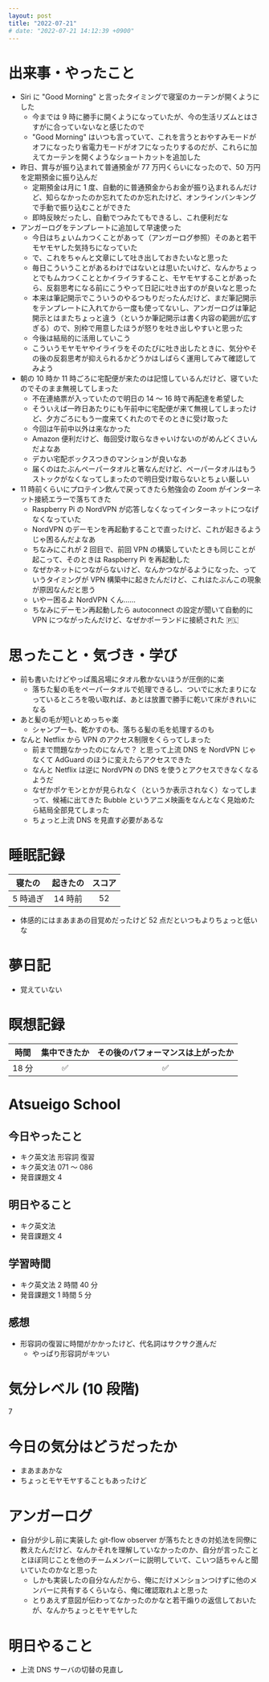 ```yaml
---
layout: post
title: "2022-07-21"
# date: "2022-07-21 14:12:39 +0900"
---
```


# 出来事・やったこと
* Siri に "Good Morning" と言ったタイミングで寝室のカーテンが開くようにした
    * 今までは 9 時に勝手に開くようになっていたが、今の生活リズムとはさすがに合っていないなと感じたので
    * "Good Morning" はいつも言っていて、これを言うとおやすみモードがオフになったり省電力モードがオフになったりするのだが、これらに加えてカーテンを開くようなショートカットを追加した
* 昨日、賞与が振り込まれて普通預金が 77 万円くらいになったので、50 万円を定期預金に振り込んだ
    * 定期預金は月に 1 度、自動的に普通預金からお金が振り込まれるんだけど、知らなかったのか忘れてたのか忘れたけど、オンラインバンキングで手動で振り込むことができた
    * 即時反映だったし、自動でつみたてもできるし、これ便利だな
* アンガーログをテンプレートに追加して早速使った
    * 今日はちょいムカつくことがあって（アンガーログ参照）そのあと若干モヤモヤした気持ちになっていた
    * で、これをちゃんと文章にして吐き出しておきたいなと思った
    * 毎日こういうことがあるわけではないとは思いたいけど、なんかちょっとでもムカつくこととかイライラすること、モヤモヤすることがあったら、反芻思考になる前にこうやって日記に吐き出すのが良いなと思った
    * 本来は筆記開示でこういうのやるつもりだったんだけど、まだ筆記開示をテンプレートに入れてから一度も使ってないし、アンガーログは筆記開示とはまたちょっと違う（というか筆記開示は書く内容の範囲が広すぎる）ので、別枠で用意したほうが怒りを吐き出しやすいと思った
    * 今後は結局的に活用していこう
    * こういうモヤモヤやイライラをそのたびに吐き出したときに、気分やその後の反芻思考が抑えられるかどうかはしばらく運用してみて確認してみよう
* 朝の 10 時か 11 時ごろに宅配便が来たのは記憶しているんだけど、寝ていたのでそのまま無視してしまった
    * 不在連絡票が入っていたので明日の 14 〜 16 時で再配達を希望した
    * そういえば一昨日あたりにも午前中に宅配便が来て無視してしまったけど、夕方ごろにもう一度来てくれたのでそのときに受け取った
    * 今回は午前中以外は来なかった
    * Amazon 便利だけど、毎回受け取らなきゃいけないのがめんどくさいんだよなあ
    * デカい宅配ボックスつきのマンションが良いなあ
    * 届くのはたぶんペーパータオルと箸なんだけど、ペーパータオルはもうストックがなくなってしまったので明日受け取らないとちょい厳しい
* 11 時前くらいにプロテイン飲んで戻ってきたら勉強会の Zoom がインターネット接続エラーで落ちてきた
    * Raspberry Pi の NordVPN が応答しなくなってインターネットにつなげなくなっていた
    * NordVPN のデーモンを再起動することで直ったけど、これが起きるようじゃ困るんだよなあ
    * ちなみにこれが 2 回目で、前回 VPN の構築していたときも同じことが起こって、そのときは Raspberry Pi を再起動した
    * なぜかネットにつながらないけど、なんかつながるようになった、っていうタイミングが VPN 構築中に起きたんだけど、これはたぶんこの現象が原因なんだと思う
    * いやー困るよ NordVPN くん......
    * ちなみにデーモン再起動したら autoconnect の設定が聞いて自動的に VPN につながったんだけど、なぜかポーランドに接続された 🇵🇱



# 思ったこと・気づき・学び
* 前も書いたけどやっぱ風呂場にタオル敷かないほうが圧倒的に楽
    * 落ちた髪の毛をペーパータオルで処理できるし、ついでに水たまりになっているところを吸い取れば、あとは放置で勝手に乾いて床がきれいになる
* あと髪の毛が短いとめっちゃ楽
    * シャンプーも、乾かすのも、落ちる髪の毛を処理するのも
* なんと Netflix から VPN のアクセス制限をくらってしまった
    * 前まで問題なかったのになんで？ と思って上流 DNS を NordVPN じゃなくて AdGuard のほうに変えたらアクセスできた
    * なんと Netflix は逆に NordVPN の DNS を使うとアクセスできなくなるようだ
    * なぜかポケモンとかが見られなく（というか表示されなく）なってしまって、候補に出てきた Bubble というアニメ映画をなんとなく見始めたら結局全部見てしまった
    * ちょっと上流 DNS を見直す必要があるな



# 睡眠記録

| 寝たの | 起きたの | スコア |
|:---:|:---:|:---:|
| 5 時過ぎ | 14 時前 | 52 |

* 体感的にはまあまあの目覚めだったけど 52 点だといつもよりちょっと低いな



# 夢日記
* 覚えていない



# 瞑想記録

| 時間 | 集中できたか | その後のパフォーマンスは上がったか |
|:---:|:---:|:---:|
| 18 分 | ✅ | ✅ |



# Atsueigo School
## 今日やったこと
* キク英文法 形容詞 復習
* キク英文法 071 〜 086
* 発音課題文 4

## 明日やること
* キク英文法
* 発音課題文 4

## 学習時間
* キク英文法 2 時間 40 分
* 発音課題文 1 時間 5 分

## 感想
* 形容詞の復習に時間がかかったけど、代名詞はサクサク進んだ
    * やっぱり形容詞がキツい



# 気分レベル (10 段階)
7



# 今日の気分はどうだったか
* まあまあかな
* ちょっとモヤモヤすることもあったけど



# アンガーログ
* 自分が少し前に実装した git-flow observer が落ちたときの対処法を同僚に教えたんだけど、なんかそれを理解していなかったのか、自分が言ったこととほぼ同じことを他のチームメンバーに説明していて、こいつ話ちゃんと聞いていたのかなと思った
    * しかも実装したの自分なんだから、俺にだけメンションつけずに他のメンバーに共有するくらいなら、俺に確認取れよと思った
    * とりあえず意図が伝わってなかったのかなと若干煽りの返信しておいたが、なんかちょっとモヤモヤした



# 明日やること
* 上流 DNS サーバの切替の見直し